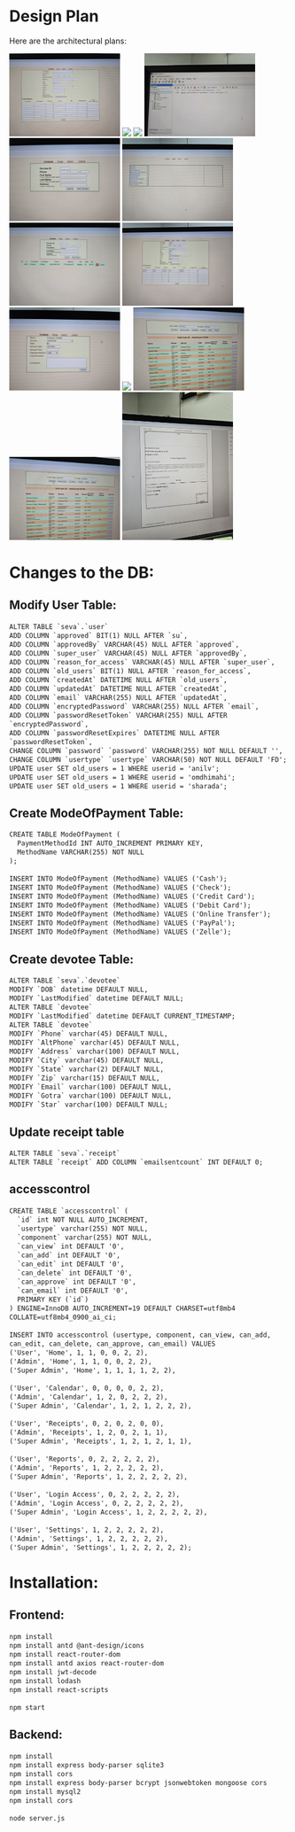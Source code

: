 # Design Plan

Here are the architectural plans:

<p float="left">
  <img src="Arch/Old_images/20240527_190413.jpg" width="200" />
  <img src="Arch/Old_images/20240527_190423.jpg" width="200" />
  <img src="Arch/Old_images/20240527_190439.jpg" width="200" />
  <img src="Arch/Old_images/20240527_190706.jpg" width="200" />
  <img src="Arch/Old_images/20240527_190407.jpg" width="200" />
  <img src="Arch/Old_images/20240527_190418.jpg" width="200" />
  <img src="Arch/Old_images/20240527_190455.jpg" width="200" />
  <img src="Arch/Old_images/20240527_190459.jpg" width="200" />
  <img src="Arch/Old_images/20240527_190510.jpg" width="200" />
  <img src="Arch/Old_images/20240527_190514.jpg" width="200" />
  <img src="Arch/Old_images/20240530_194554.jpg" width="200" />
  <img src="Arch/Old_images/20240530_194559.jpg" width="200" />
  <img src="Arch/Old_images/20240530_194721.jpg" width="200" />
</p>


# Changes to the DB:

## Modify User Table:
```
ALTER TABLE `seva`.`user` 
ADD COLUMN `approved` BIT(1) NULL AFTER `su`,
ADD COLUMN `approvedBy` VARCHAR(45) NULL AFTER `approved`,
ADD COLUMN `super_user` VARCHAR(45) NULL AFTER `approvedBy`,
ADD COLUMN `reason_for_access` VARCHAR(45) NULL AFTER `super_user`,
ADD COLUMN `old_users` BIT(1) NULL AFTER `reason_for_access`,
ADD COLUMN `createdAt` DATETIME NULL AFTER `old_users`,
ADD COLUMN `updatedAt` DATETIME NULL AFTER `createdAt`,
ADD COLUMN `email` VARCHAR(255) NULL AFTER `updatedAt`,
ADD COLUMN `encryptedPassword` VARCHAR(255) NULL AFTER `email`,
ADD COLUMN `passwordResetToken` VARCHAR(255) NULL AFTER `encryptedPassword`,
ADD COLUMN `passwordResetExpires` DATETIME NULL AFTER `passwordResetToken`,
CHANGE COLUMN `password` `password` VARCHAR(255) NOT NULL DEFAULT '',
CHANGE COLUMN `usertype` `usertype` VARCHAR(50) NOT NULL DEFAULT 'FD';
UPDATE user SET old_users = 1 WHERE userid = 'anilv';
UPDATE user SET old_users = 1 WHERE userid = 'omdhimahi';
UPDATE user SET old_users = 1 WHERE userid = 'sharada';
```

## Create ModeOfPayment Table:
```
CREATE TABLE ModeOfPayment (
  PaymentMethodId INT AUTO_INCREMENT PRIMARY KEY,
  MethodName VARCHAR(255) NOT NULL
);

INSERT INTO ModeOfPayment (MethodName) VALUES ('Cash');
INSERT INTO ModeOfPayment (MethodName) VALUES ('Check');
INSERT INTO ModeOfPayment (MethodName) VALUES ('Credit Card');
INSERT INTO ModeOfPayment (MethodName) VALUES ('Debit Card');
INSERT INTO ModeOfPayment (MethodName) VALUES ('Online Transfer');
INSERT INTO ModeOfPayment (MethodName) VALUES ('PayPal');
INSERT INTO ModeOfPayment (MethodName) VALUES ('Zelle');
```

## Create devotee Table:
```
ALTER TABLE `seva`.`devotee` 
MODIFY `DOB` datetime DEFAULT NULL,
MODIFY `LastModified` datetime DEFAULT NULL;
ALTER TABLE `devotee`
MODIFY `LastModified` datetime DEFAULT CURRENT_TIMESTAMP;
ALTER TABLE `devotee`
MODIFY `Phone` varchar(45) DEFAULT NULL,
MODIFY `AltPhone` varchar(45) DEFAULT NULL,
MODIFY `Address` varchar(100) DEFAULT NULL,
MODIFY `City` varchar(45) DEFAULT NULL,
MODIFY `State` varchar(2) DEFAULT NULL,
MODIFY `Zip` varchar(15) DEFAULT NULL,
MODIFY `Email` varchar(100) DEFAULT NULL,
MODIFY `Gotra` varchar(100) DEFAULT NULL,
MODIFY `Star` varchar(100) DEFAULT NULL;
```

## Update receipt table
```
ALTER TABLE `seva`.`receipt` 
ALTER TABLE `receipt` ADD COLUMN `emailsentcount` INT DEFAULT 0;
```

## accesscontrol
```
CREATE TABLE `accesscontrol` (
  `id` int NOT NULL AUTO_INCREMENT,
  `usertype` varchar(255) NOT NULL,
  `component` varchar(255) NOT NULL,
  `can_view` int DEFAULT '0',
  `can_add` int DEFAULT '0',
  `can_edit` int DEFAULT '0',
  `can_delete` int DEFAULT '0',
  `can_approve` int DEFAULT '0',
  `can_email` int DEFAULT '0',
  PRIMARY KEY (`id`)
) ENGINE=InnoDB AUTO_INCREMENT=19 DEFAULT CHARSET=utf8mb4 COLLATE=utf8mb4_0900_ai_ci;

INSERT INTO accesscontrol (usertype, component, can_view, can_add, can_edit, can_delete, can_approve, can_email) VALUES
('User', 'Home', 1, 1, 0, 0, 2, 2),
('Admin', 'Home', 1, 1, 0, 0, 2, 2),
('Super Admin', 'Home', 1, 1, 1, 1, 2, 2),

('User', 'Calendar', 0, 0, 0, 0, 2, 2),
('Admin', 'Calendar', 1, 2, 0, 2, 2, 2),
('Super Admin', 'Calendar', 1, 2, 1, 2, 2, 2),

('User', 'Receipts', 0, 2, 0, 2, 0, 0),
('Admin', 'Receipts', 1, 2, 0, 2, 1, 1),
('Super Admin', 'Receipts', 1, 2, 1, 2, 1, 1),

('User', 'Reports', 0, 2, 2, 2, 2, 2),
('Admin', 'Reports', 1, 2, 2, 2, 2, 2),
('Super Admin', 'Reports', 1, 2, 2, 2, 2, 2),

('User', 'Login Access', 0, 2, 2, 2, 2, 2),
('Admin', 'Login Access', 0, 2, 2, 2, 2, 2),
('Super Admin', 'Login Access', 1, 2, 2, 2, 2, 2),

('User', 'Settings', 1, 2, 2, 2, 2, 2),
('Admin', 'Settings', 1, 2, 2, 2, 2, 2),
('Super Admin', 'Settings', 1, 2, 2, 2, 2, 2);
```

# Installation:

## Frontend:
```
npm install
npm install antd @ant-design/icons
npm install react-router-dom
npm install antd axios react-router-dom
npm install jwt-decode
npm install lodash
npm install react-scripts

npm start
```


## Backend:
```
npm install
npm install express body-parser sqlite3
npm install cors
npm install express body-parser bcrypt jsonwebtoken mongoose cors
npm install mysql2
npm install cors

node server.js
```
